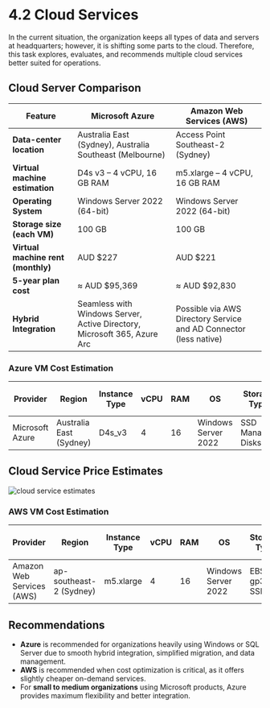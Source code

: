 
# 4.2 Cloud Services

In the current situation, the organization keeps all types of data and servers at headquarters; however, it is shifting some parts to the cloud. Therefore, this task explores, evaluates, and recommends multiple cloud services better suited for operations.

## Cloud Server Comparison

| Feature | Microsoft Azure | Amazon Web Services (AWS) |
|----------|------------------|---------------------------|
| **Data-center location** | Australia East (Sydney), Australia Southeast (Melbourne) | Access Point Southeast-2 (Sydney) |
| **Virtual machine estimation** | D4s v3 – 4 vCPU, 16 GB RAM | m5.xlarge – 4 vCPU, 16 GB RAM |
| **Operating System** | Windows Server 2022 (64-bit) | Windows Server 2022 (64-bit) |
| **Storage size (each VM)** | 100 GB | 100 GB |
| **Virtual machine rent (monthly)** | AUD $227 | AUD $221 |
| **5-year plan cost** | ≈ AUD $95,369 | ≈ AUD $92,830 |
| **Hybrid Integration** | Seamless with Windows Server, Active Directory, Microsoft 365, Azure Arc | Possible via AWS Directory Service and AD Connector (less native) |

### Azure VM Cost Estimation

| Provider | Region | Instance Type | vCPU | RAM | OS | Storage Type | Storage (GB) | Cost (AUD/month) | Cost (AUD/5yr per VM) |
|-----------|---------|----------------|------|-----|----|---------------|---------------|------------------|-------------------------|
| Microsoft Azure | Australia East (Sydney) | D4s_v3 | 4 | 16 | Windows Server 2022 | SSD Managed Disks | 100 | 239.59 | 1677.11 |

## Cloud Service Price Estimates 
![cloud service estimates](./images/week1-Task2-Unit-Introduction.png)


### AWS VM Cost Estimation

| Provider | Region | Instance Type | vCPU | RAM | OS | Storage Type | Storage (GB) | Cost (AUD/month) | Cost (AUD/5yr per VM) |
|-----------|---------|----------------|------|-----|----|---------------|---------------|------------------|-------------------------|
| Amazon Web Services (AWS) | ap-southeast-2 (Sydney) | m5.xlarge | 4 | 16 | Windows Server 2022 | EBS gp3 SSD | 100 | 224.44 | 1571.07 |

## Recommendations

- **Azure** is recommended for organizations heavily using Windows or SQL Server due to smooth hybrid integration, simplified migration, and data management.  
- **AWS** is recommended when cost optimization is critical, as it offers slightly cheaper on-demand services.  
- For **small to medium organizations** using Microsoft products, Azure provides maximum flexibility and better integration.

